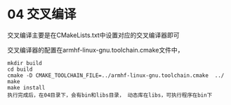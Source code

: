 # 04 交叉编译
交叉编译主要是在CMakeLists.txt中设置对应的交叉编译器即可

交叉编译器的配置在armhf-linux-gnu.toolchain.cmake文件中，
```
mkdir build  
cd build  
cmake -D CMAKE_TOOLCHAIN_FILE=../armhf-linux-gnu.toolchain.cmake  ../  
make
make install
执行完成后，在04目录下，会有bin和libs目录， 动态库在libs，可执行程序在bin下
```

